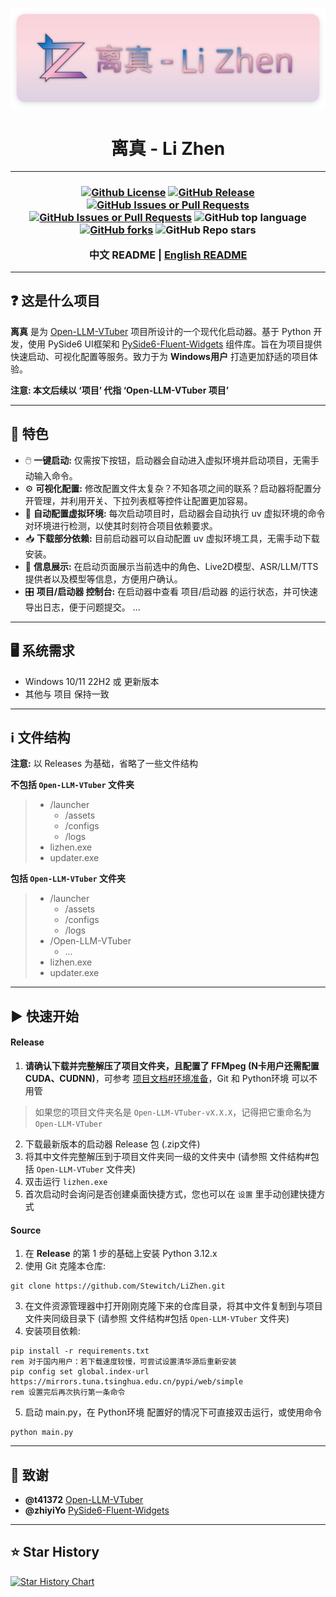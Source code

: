 ![Banner](./assets/imgs/banner.png)
<h1 align="center">离真 - Li Zhen</h1>

---

<h3 align="center">

[![Github License](https://img.shields.io/github/license/Stewitch/LiZhen?style=for-the-badge)](./LICENSE)
[![GitHub Release](https://img.shields.io/github/v/release/Stewitch/LiZhen?include_prereleases&sort=date&display_name=tag&style=for-the-badge)](https://github.com/Stewitch/LiZhen/releases)
[![GitHub Issues or Pull Requests](https://img.shields.io/github/issues/Stewitch/LiZhen?style=for-the-badge)](https://github.com/Stewitch/LiZhen/issues)
[![GitHub Issues or Pull Requests](https://img.shields.io/github/issues-pr/Stewitch/LiZhen?style=for-the-badge)](https://github.com/Stewitch/LiZhen/pulls)
![GitHub top language](https://img.shields.io/github/languages/top/Stewitch/LiZhen?style=for-the-badge)
[![GitHub forks](https://img.shields.io/github/forks/Stewitch/LiZhen?style=for-the-badge)](https://github.com/Stewitch/LiZhen/forks)
![GitHub Repo stars](https://img.shields.io/github/stars/Stewitch/LiZhen?style=for-the-badge)

中文 README | [English README](./README.EN.md)

</h3>

---

## ❓ 这是什么项目

**离真** 是为 [Open-LLM-VTuber](https://github.com/Open-LLM-VTuber/Open-LLM-VTuber) 项目所设计的一个现代化启动器。基于 Python 开发，使用 PySide6 UI框架和 [PySide6-Fluent-Widgets](https://github.com/zhiyiYo/PyQt-Fluent-Widgets/tree/PySide6) 组件库。旨在为项目提供快速启动、可视化配置等服务。致力于为 **Windows用户** 打造更加舒适的项目体验。

**注意: 本文后续以 ‘项目’ 代指 ‘Open-LLM-VTuber 项目’**

---

## 🌟 特色

- 🖱️ **一键启动:** 仅需按下按钮，启动器会自动进入虚拟环境并启动项目，无需手动输入命令。
- ⚙️ **可视化配置:** 修改配置文件太复杂？不知各项之间的联系？启动器将配置分开管理，并利用开关、下拉列表框等控件让配置更加容易。
- 📄 **自动配置虚拟环境:** 每次启动项目时，启动器会自动执行 uv 虚拟环境的命令对环境进行检测，以使其时刻符合项目依赖要求。
- 📥 **下载部分依赖:** 目前启动器可以自动配置 uv 虚拟环境工具，无需手动下载安装。
- 📓 **信息展示:** 在启动页面展示当前选中的角色、Live2D模型、ASR/LLM/TTS提供者以及模型等信息，方便用户确认。
- 🎛️ **项目/启动器 控制台:** 在启动器中查看 项目/启动器 的运行状态，并可快速导出日志，便于问题提交。
...

---

## 🖥️ 系统需求

- Windows 10/11 22H2 或 更新版本
- 其他与 项目 保持一致

---

## ℹ️ 文件结构

**注意:** 以 Releases 为基础，省略了一些文件结构

**不包括 `Open-LLM-VTuber` 文件夹**
> - /launcher
>   - /assets
>   - /configs
>   - /logs
> - lizhen.exe
> - updater.exe

**包括 `Open-LLM-VTuber` 文件夹**
> - /launcher
>   - /assets
>   - /configs
>   - /logs
> - /Open-LLM-VTuber
>   - ...
> - lizhen.exe
> - updater.exe

---

## ▶️ 快速开始

#### Release
1. **请确认下载并完整解压了项目文件夹，且配置了 FFMpeg (N卡用户还需配置 CUDA、CUDNN)**，可参考 [项目文档#环境准备](https://open-llm-vtuber.github.io/docs/quick-start/#%E7%8E%AF%E5%A2%83%E5%87%86%E5%A4%87)，Git 和 Python环境 可以不用管
> 如果您的项目文件夹名是 `Open-LLM-VTuber-vX.X.X`，记得把它重命名为 `Open-LLM-VTuber`
2. 下载最新版本的启动器 Release 包 (.zip文件)
3. 将其中文件完整解压到于项目文件夹同一级的文件夹中 (请参照 文件结构#包括 `Open-LLM-VTuber` 文件夹)
4. 双击运行 `lizhen.exe`
5. 首次启动时会询问是否创建桌面快捷方式，您也可以在 `设置` 里手动创建快捷方式

#### Source
1. 在 **Release** 的第 1 步的基础上安装 Python 3.12.x
2. 使用 Git 克隆本仓库:
```batch
git clone https://github.com/Stewitch/LiZhen.git
```
3. 在文件资源管理器中打开刚刚克隆下来的仓库目录，将其中文件复制到与项目文件夹同级目录下 (请参照 文件结构#包括 `Open-LLM-VTuber` 文件夹)
4. 安装项目依赖:
```batch
pip install -r requirements.txt
rem 对于国内用户：若下载速度较慢，可尝试设置清华源后重新安装
pip config set global.index-url https://mirrors.tuna.tsinghua.edu.cn/pypi/web/simple
rem 设置完后再次执行第一条命令
```
5. 启动 main.py，在 Python环境 配置好的情况下可直接双击运行，或使用命令
```batch
python main.py
```

---

## 🫡 致谢
- **@t41372** [Open-LLM-VTuber](https://github.com/Open-LLM-VTuber/Open-LLM-VTuber)
- **@zhiyiYo** [PySide6-Fluent-Widgets](https://github.com/zhiyiYo/PyQt-Fluent-Widgets/tree/PySide6)

---

## ⭐ Star History

[![Star History Chart](https://api.star-history.com/svg?repos=Stewitch/LiZhen&type=Date)](https://star-history.com/#Stewitch/LiZhen&Date)
